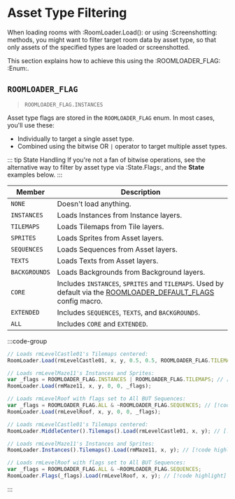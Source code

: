 # Asset Type Filtering

When loading rooms with :RoomLoader.Load(): or using :Screenshotting: methods, you might want to filter target room data by asset type, so that only assets of the specified types are loaded or screenshotted.

This section explains how to achieve this using the :ROOMLOADER_FLAG: :Enum:.

## `ROOMLOADER_FLAG`

> `ROOMLOADER_FLAG.INSTANCES`

Asset type flags are stored in the `ROOMLOADER_FLAG` enum. In most cases, you'll use these:
* Individually to target a single asset type.
* Combined using the bitwise OR `|` operator to target multiple asset types.

::: tip State Handling
If you're not a fan of bitwise operations, see the alternative way to filter by asset type via :State.Flags:, and the **State** examples below.
:::

| Member  | Description |
| --- | --- |
| `NONE` | Doesn't load anything. |
| `INSTANCES` | Loads Instances from Instance layers. |
| `TILEMAPS` | Loads Tilemaps from Tile layers. |
| `SPRITES` | Loads Sprites from Asset layers. |
| `SEQUENCES` | Loads Sequences from Asset layers. |
| `TEXTS` | Loads Texts from Asset layers. |
| `BACKGROUNDS` | Loads Backgrounds from Background layers. |
| `CORE` | Includes `INSTANCES`, `SPRITES` and `TILEMAPS`. Used by default via the [ROOMLOADER_DEFAULT_FLAGS](/pages/api/config/#roomloader-default-flags) config macro. |
| `EXTENDED` | Includes `SEQUENCES`, `TEXTS`, and `BACKGROUNDS`. |
| `ALL` | Includes `CORE` and `EXTENDED`. |

:::code-group
```js [Regular]
// Loads rmLevelCastle01's Tilemaps centered:
RoomLoader.Load(rmLevelCastle01, x, y, 0.5, 0.5, ROOMLOADER_FLAG.TILEMAPS); // [!code highlight]

// Loads rmLevelMaze11's Instances and Sprites: 
var _flags = ROOMLOADER_FLAG.INSTANCES | ROOMLOADER_FLAG.TILEMAPS; // [!code highlight]
RoomLoader.Load(rmMaze11, x, y, 0, 0, _flags);

// Loads rmLevelRoof with flags set to All BUT Sequences:
var _flags = ROOMLOADER_FLAG.ALL & ~ROOMLOADER_FLAG.SEQUENCES; // [!code highlight]
RoomLoader.Load(rmLevelRoof, x, y, 0, 0, _flags);
```
```js [State]
// Loads rmLevelCastle01's Tilemaps centered:
RoomLoader.MiddleCenter().Tilemaps().Load(rmLevelCastle01, x, y); // [!code highlight]

// Loads rmLevelMaze11's Instances and Sprites: 
RoomLoader.Instances().Tilemaps().Load(rmMaze11, x, y); // [!code highlight]

// Loads rmLevelRoof with flags set to All BUT Sequences:
var _flags = ROOMLOADER_FLAG.ALL & ~ROOMLOADER_FLAG.SEQUENCES;
RoomLoader.Flags(_flags).Load(rmLevelRoof, x, y); // [!code highlight]
```
:::